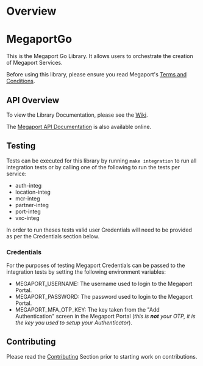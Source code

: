 # Overview
# MegaportGo

This is the Megaport Go Library. It allows users to orchestrate the creation of Megaport Services.

Before using this library, please ensure you read Megaport's [Terms and Conditions](https://www.megaport.com/legal/global-services-agreement/).

## API Overview
To view the Library Documentation, please see the [Wiki](../../wiki).

The [Megaport API Documentation](https://dev.megaport.com/) is also available online.

## Testing

Tests can be executed for this library by running `make integration` to run all integration tests or by calling one of the following to run the tests per service:

* auth-integ
* location-integ
* mcr-integ
* partner-integ
* port-integ
* vxc-integ

In order to run theses tests valid user Credentials will need to be provided as per the Credentials section below.

### Credentials
For the purposes of testing Megaport Credentials can be passed to the integration tests by setting the following environment variables:
* MEGAPORT_USERNAME: The username used to login to the Megaport Portal.
* MEGAPORT_PASSWORD: The password used to login to the Megaport Portal.
* MEGAPORT_MFA_OTP_KEY: The key taken from the "Add Authentication" screen in the Megaport Portal (_this is __not__ your OTP, it is the key you used to setup your Authenticator_).

## Contributing
Please read the [Contributing](../../wiki/Contributing) Section prior to starting work on contributions.
